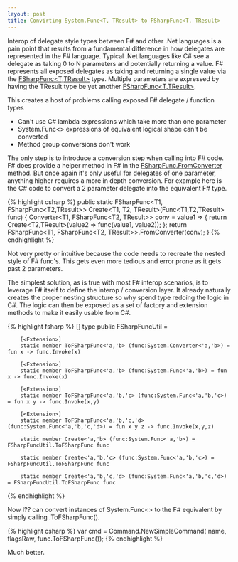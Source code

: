 ```yaml
---
layout: post
title: Convirting System.Func<T, TResult> to FSharpFunc<T, TResult>
---
```

Interop of delegate style types between F# and other .Net languages is a pain point that results from a fundamental difference in how delegates are represented in the F# language. Typical .Net languages like C# see a delegate as taking 0 to N parameters and potentially returning a value. F# represents all exposed delegates as taking and returning a single value via the [FSharpFunc<T,TResult>](http://msdn.microsoft.com/en-us/library/ee340302.aspx) type. Multiple parameters are expressed by having the TResult type be yet another [FSharpFunc<T,TResult>](http://msdn.microsoft.com/en-us/library/ee340302.aspx).  

This creates a host of problems calling exposed F# delegate / function types

  * Can't use C# lambda expressions which take more than one parameter 
  * System.Func<> expressions of equivalent logical shape can't be converted 
  * Method group conversions don't work 

The only step is to introduce a conversion step when calling into F# code. F# does provide a helper method in F# in the [FSharpFunc.FromConverter](http://msdn.microsoft.com/en-us/library/ee353520.aspx) method. But once again it's only useful for delegates of one parameter, anything higher requires a more in depth conversion. For example here is the C# code to convert a 2 parameter delegate into the equivalent F# type.

{% highlight csharp %}
public static FSharpFunc<T1, FSharpFunc<T2,TResult>> Create<T1, T2, TResult>(Func<T1,T2,TResult> func)
{
    Converter<T1, FSharpFunc<T2, TResult>> conv = value1 =>
        {
            return Create<T2,TResult>(value2 => func(value1, value2));
        };
    return FSharpFunc<T1, FSharpFunc<T2, TResult>>.FromConverter(conv);
}
{% endhighlight %}

Not very pretty or intuitive because the code needs to recreate the nested style of F# func's. This gets even more tedious and error prone as it gets past 2 parameters.

The simplest solution, as is true with most F# interop scenarios, is to leverage F# itself to define the interop / conversion layer. It already naturally creates the proper nesting structure so why spend type redoing the logic in C#. The logic can then be exposed as a set of factory and extension methods to make it easily usable from C#.  
    
    
{% highlight fsharp %}
    [<Extension>]
    type public FSharpFuncUtil = 

        [<Extension>] 
        static member ToFSharpFunc<'a,'b> (func:System.Converter<'a,'b>) = fun x -> func.Invoke(x)
    
        [<Extension>] 
        static member ToFSharpFunc<'a,'b> (func:System.Func<'a,'b>) = fun x -> func.Invoke(x)
    
        [<Extension>] 
        static member ToFSharpFunc<'a,'b,'c> (func:System.Func<'a,'b,'c>) = fun x y -> func.Invoke(x,y)
    
        [<Extension>] 
        static member ToFSharpFunc<'a,'b,'c,'d> (func:System.Func<'a,'b,'c,'d>) = fun x y z -> func.Invoke(x,y,z)
    
        static member Create<'a,'b> (func:System.Func<'a,'b>) = FSharpFuncUtil.ToFSharpFunc func
    
        static member Create<'a,'b,'c> (func:System.Func<'a,'b,'c>) = FSharpFuncUtil.ToFSharpFunc func
    
        static member Create<'a,'b,'c,'d> (func:System.Func<'a,'b,'c,'d>) = FSharpFuncUtil.ToFSharpFunc func
{% endhighlight %}

Now I?? can convert instances of System.Func<> to the F# equivalent by simply calling .ToFSharpFunc().

{% highlight csharp %}
var cmd = Command.NewSimpleCommand(
    name,
    flagsRaw,
    func.ToFSharpFunc());
{% endhighlight %}

Much better.

